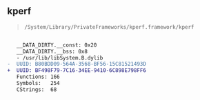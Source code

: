 ## kperf

> `/System/Library/PrivateFrameworks/kperf.framework/kperf`

```diff

   __DATA_DIRTY.__const: 0x20
   __DATA_DIRTY.__bss: 0x8
   - /usr/lib/libSystem.B.dylib
-  UUID: B80BDD09-564A-3568-BF56-15C81521493D
+  UUID: BF498F79-7C16-34EE-9410-6C898E798FF6
   Functions: 166
   Symbols:   254
   CStrings:  68

```
